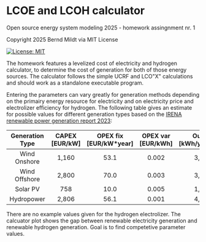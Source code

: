 # LCOE and LCOH calculator
Open source energy system modeling 2025 - homework assingnment nr. 1

Copyright 2025 Bernd Mildt via MIT License

[![License: MIT](https://img.shields.io/badge/License-MIT-yellow.svg)](https://opensource.org/licenses/MIT)

The homework features a levelized cost of electricity and hydrogen calculator, to determine the cost of generation for both of those energy sources.
The calculator follows the simple UCRF and LCO"X" calculations and should work as a standalone executable program.

Entering the parameters can vary greatly for generation methods depending on the primairy energy resource for electricity and on electricity price and electrolizer efficiency for hydrogen.
The following table gives an estimate for possible values for different generation types based on the [IRENA renewable power generation report 2023](https://www.irena.org/Publications/2024/Sep/Renewable-Power-Generation-Costs-in-2023):

| Generation Type | CAPEX [EUR/kW] | OPEX fix [EUR/kW*year] | OPEX var [EUR/kWh] | Output [kWh/year*kW] | LCOE [EUR/kWh] |
|:--------------:|:--------------:|:------------------------:|:-----------------------:|:------------------------:|:--------------:|
|  Wind Onshore  |      1,160     |           53.1           |          0.002          |           3,154          |      0.033     |
|  Wind Offshore |      2,800     |           70.0           |          0.003          |           3,596          |      0.075     |
|    Solar PV    |       758      |           10.0           |          0.005          |           1,402          |      0.044     |
|   Hydropower   |      2,806     |           56.1           |          0.001          |           4,645          |      0.057     |

There are no example values given for the hydrogen electrolizer.
The calcuator plot shows the gap between renewable electricity generation and renewable hydrogen generation.
Goal is to find competetive parameter values.
